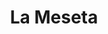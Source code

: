 ---
title: La Meseta
nombre_comunidad: La Meseta
municipio: Anorí
departamento: Antioquia
descripcion: >-
  Es una vereda de tradición panelera, monocultivo de caña, conformada por 62
  familias, la vereda está atravesada por una carretera intermunicipal, que
  conecta a Anorì con Campamento y Yarumal, una carretera muy utilizada, ya que
  Yarumal se ha convertido en la centralidad de muchos de los municipios del
  Norte y Nordeste Antioqueño.
num_personas: 208
num_familias: 62
min_distancia_casco_urbano: 45
km_distancia_casco_urbano: 25
vias_acceso: >-
  Se encuentra a 45 minutos del casco urbano. En la vía hacia el municipio de
  Campamento. Se pueden presentar derrumbes en época de lluvia.
infraestructura_comunitaria:
  - |-
    * Caseta comunitaria
    * Institución educativa
    * Cancha de futbol
notas_infraestructura_comunitaria: null
liderazgo_comunidad:
  - Las mujeres tienen un rol activo dentro de la comunidad
  - >2-
     debido a esto se han creado 2 grupos de mujeres: Insumos paneleros y Soñadoras del Futuro
    Actualmente se cuenta con un grupo de medio ambiente liderado tanto por
    mujeres como hombres.

    Los diversos grupos comunitarios y la JAC ha permitido que los habitantes
    participen de forma activa en los procesos comunitarios
  - ' y a partir de estos generar liderazgos diversos. '
inclusion_diversidad_genero: >-
  Mujeres referentes para liderar procesos comunitarios y con capacidad de
  autogestión.

  Adultos mayores con conocimientos históricos interesantes sobre el territorio
  que aportan  a la construcción del tejido comunitario y son la memoria viva de
  la vereda
comentarios_conectividad: null
punto_SOLE: Caseta Comunal
comentarios_punto_SOLE:
  - https://padlet.com/lamesetacomunidad/sole-la-meseta-omht4tjz8vlsaae6
ppales_actividades_economicas_vocacion_productiva: []
comentarios_ppales_actividades_economicas_vocacion_productiva: >-
  Al ser la comunidad un territorio panelero, su actividad económica principal
  va dirigida hacia la caña, desde su siembra hasta la cosecha y elaboración de
  la panela. Actualmente cuenta con 9 trapiches, 1 de ellos comunitario. Este
  trapiche comunitario es un lugar de encuentro semanal, en el cual se reúnen
  las familias de la comunidad entorno a la elaboración del producto para su
  comercialización. Por otro lado, hay familias que cuentan con café y
  últimamente están en proceso de sembrado de cacao. 
comunidad_sostenible_uso_suelo: null
org_con_proyeccion: []
servicios_publicos_comunidades_focalizadas: []
comunidades_focalizadas_educacion_infraestructura_educativa:
  - |-
    Institución educativa de preescolar a  5to grado (38 NN) 
    Los jóvenes estudian bachillerato por medio de COREDI (22 jóvenes)
comunidades_focalizadas_practicas_organizativas: []
conectividad_minima: Malo
iniciativas_priorizadas:
  - 'Trapiche comunitario ASOPRANELA: 18 socios '
  - ' cada uno con 1 ha de tierra que les dió la alcaldía municipal en comodato por 15 años'
  - ' de los cuales les restan 3 años. Molienda entre 8 y 15 días'
  - ' comercializan con un intermediario'
org_focalizada: []
riesgo: null
otros_programas_USAID: []
alianzas_colaboradores:
  - |-
    Proyecto Consejo Noruego
    Gobernación de Antioquia - Secretaria de las mujeres
posibilidad_iniciativas_conjuntas_aliados_2: []
actividades_ocio:
  - |-
    Reuniones de los diversos grupos comunitarios que realiza la comunidad.
    Reuniones mensuales de la Junta de Acción comunal.
    Encuentros religiosos constantes
    Encuentros deportivos
    Fiestas de la panela
medios_comunicacion_narrativas_locales:
  - |-
    Anorí Stereo
    Aspanor TV
    Tele Antioquia
num_visitas_realizadas: null
num_diagnosticos_rurales_participativos_realizados: null
infraestructura_salud_atencion_psicosocial:
  - La vereda no cuenta con centro de salud
  - |2-
     las personas se movilizan hasta el casco urbano para recibir atención. 
    Se realizan brigadas de 1 a 2 veces por año. 
    Por otra parte
  - ' en la vereda se presenta consumo de spa'
  - |2-
     siendo más común el alcohol. 
    Las intervenciones en salud mental se realizan a través de la EPS
  - >2-
     actualmente la vereda no cuenta con otras formas de intervención desde lo psicosocial. 
    Las EPS a las cuales las personas están afiliados son: Coopsalud y Savia
    Salud
notas_infraestructura_salud_atencion_psicosocial: null
num_visitas_predio: null
url: /comunidad-focalizada/la-meseta
layout: single
download_file: /reportes/la-meseta.pdf

---